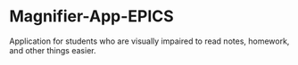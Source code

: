 # Magnifier-App-EPICS
Application for students who are visually impaired to read notes, homework, and other things easier.
